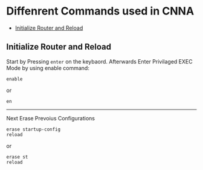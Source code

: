 # Diffenrent Commands used in CNNA
* [Initialize Router and Reload](#initialize-router-and-reload)

## Initialize Router and Reload
Start by Pressing `enter` on the keybaord. Afterwards Enter Privilaged EXEC Mode by using enable command:
```console
enable
```
or
```console
en
```
<hr/>

Next Erase Prevoius Configurations
```console
erase startup-config
reload
```
or
```console
erase st
reload
```
